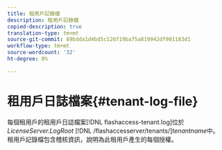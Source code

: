 ```yaml
---
title: 租用戶記錄檔
description: 租用戶記錄檔
copied-description: true
translation-type: tm+mt
source-git-commit: 89bdda1d4bd5c126f19ba75a819942df901183d1
workflow-type: tm+mt
source-wordcount: '32'
ht-degree: 0%

---
```



# 租用戶日誌檔案{#tenant-log-file}

每個租用戶的租用戶日誌檔案[!DNL flashaccess-tenant.log]位於&#x200B;*LicenseServer.LogRoot* [!DNL /flashaccesserver/tenants/]*tenantname*&#x200B;中。 租用戶記錄檔包含稽核資訊，說明為此租用戶產生的每個授權。
